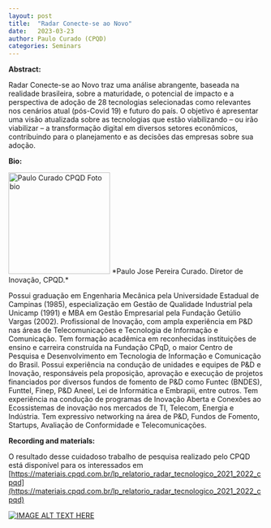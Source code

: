 ```yaml
---
layout: post
title:  "Radar Conecte-se ao Novo"
date:   2023-03-23
author: Paulo Curado (CPQD)
categories: Seminars
---
```


**Abstract:** 

 Radar Conecte-se ao Novo  traz uma análise abrangente, baseada na realidade brasileira, sobre a maturidade, o potencial de impacto e a perspectiva de adoção de 28 tecnologias selecionadas como relevantes nos cenários atual (pós-Covid 19) e futuro do país. O objetivo é apresentar uma visão atualizada sobre as tecnologias que estão viabilizando – ou irão viabilizar – a transformação digital em diversos setores econômicos, contribuindo para o planejamento e as decisões das empresas sobre sua adoção.

**Bio:** 

<img alt="Paulo Curado CPQD Foto bio" src="https://media.datacenterdynamics.com/media/images/Paulo_Curado_-_CPQD.2e16d0ba.fill-200x200.jpg"  style="width: 200px; height: 200px;">
*Paulo Jose Pereira Curado. Diretor de Inovação, CPQD.*  

Possui graduação em Engenharia Mecânica pela Universidade Estadual de Campinas (1985), 
especialização em Gestão de Qualidade Industrial pela Unicamp (1991) e MBA em Gestão Empresarial pela Fundação Getúlio Vargas (2002). 
Profissional de Inovação, com ampla experiência em P&D nas áreas de Telecomunicações e Tecnologia de Informação e Comunicação. Tem formação acadêmica em reconhecidas instituições de ensino e carreira construída na Fundação CPqD, o maior Centro de Pesquisa e Desenvolvimento em Tecnologia de Informação e Comunicação do Brasil.
Possui experiência na condução de unidades e equipes de P&D e Inovação, responsáveis pela proposição, aprovação e execução de projetos financiados por diversos fundos de fomento de P&D como Funtec (BNDES), Funttel, Finep, P&D Aneel, Lei de Informática e Embrapii, entre outros. 
Tem experiência na condução de programas de Inovação Aberta e Conexões ao Ecossistemas de inovação nos mercados de TI, Telecom, Energia e Indústria. Tem expressivo networking na área de P&D, Fundos de Fomento, Startups, Avaliação de Conformidade e Telecomunicações.


**Recording and materials:**

O resultado desse cuidadoso trabalho de pesquisa realizado pelo CPQD está disponível para os interessados  em 
 [https://materiais.cpqd.com.br/lp_relatorio_radar_tecnologico_2021_2022_cpqd](https://materiais.cpqd.com.br/lp_relatorio_radar_tecnologico_2021_2022_cpqd)

[![IMAGE ALT TEXT HERE](http://img.youtube.com/vi/YOUTUBE_VIDEO_ID_HERE/0.jpg)](http://www.youtube.com/watch?v=YOUTUBE_VIDEO_ID_HERE)

